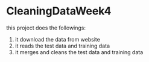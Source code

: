 # CleaningDataWeek4
this project does the followings:
1) it download the data from website
2) it reads the test data and training data
3) it merges and cleans the test data and training data


